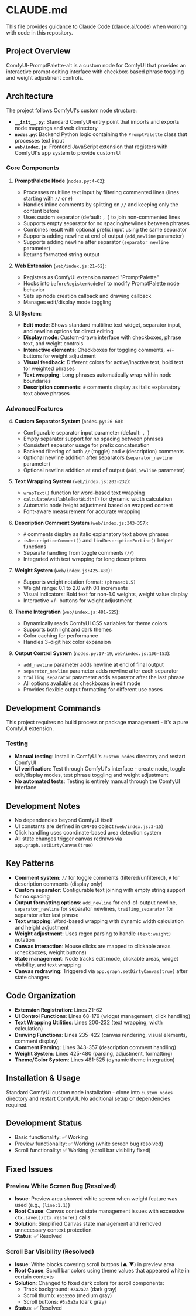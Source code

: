 # CLAUDE.md

This file provides guidance to Claude Code (claude.ai/code) when working with code in this repository.

## Project Overview

ComfyUI-PromptPalette-alt is a custom node for ComfyUI that provides an interactive prompt editing interface with checkbox-based phrase toggling and weight adjustment controls.

## Architecture

The project follows ComfyUI's custom node structure:

- **`__init__.py`**: Standard ComfyUI entry point that imports and exports node mappings and web directory
- **`nodes.py`**: Backend Python logic containing the `PromptPalette` class that processes text input
- **`web/index.js`**: Frontend JavaScript extension that registers with ComfyUI's app system to provide custom UI

### Core Components

1. **PromptPalette Node** (`nodes.py:4-62`):
   - Processes multiline text input by filtering commented lines (lines starting with `//` or `#`)
   - Handles inline comments by splitting on `//` and keeping only the content before
   - Uses custom separator (default: `, `) to join non-commented lines
   - Supports empty separator for no spacing/newlines between phrases
   - Combines result with optional prefix input using the same separator
   - Supports adding newline at end of output (`add_newline` parameter)
   - Supports adding newline after separator (`separator_newline` parameter)
   - Returns formatted string output

2. **Web Extension** (`web/index.js:21-62`):
   - Registers as ComfyUI extension named "PromptPalette"
   - Hooks into `beforeRegisterNodeDef` to modify PromptPalette node behavior
   - Sets up node creation callback and drawing callback
   - Manages edit/display mode toggling

3. **UI System**:
   - **Edit mode**: Shows standard multiline text widget, separator input, and newline options for direct editing
   - **Display mode**: Custom-drawn interface with checkboxes, phrase text, and weight controls
   - **Interactive elements**: Checkboxes for toggling comments, +/- buttons for weight adjustment
   - **Visual feedback**: Different colors for active/inactive text, bold text for weighted phrases
   - **Text wrapping**: Long phrases automatically wrap within node boundaries
   - **Description comments**: `#` comments display as italic explanatory text above phrases

### Advanced Features

4. **Custom Separator System** (`nodes.py:26-60`):
   - Configurable separator input parameter (default: `, `)
   - Empty separator support for no spacing between phrases
   - Consistent separator usage for prefix concatenation
   - Backend filtering of both `//` (toggle) and `#` (description) comments
   - Optional newline addition after separators (`separator_newline` parameter)
   - Optional newline addition at end of output (`add_newline` parameter)

5. **Text Wrapping System** (`web/index.js:203-232`):
   - `wrapText()` function for word-based text wrapping
   - `calculateAvailableTextWidth()` for dynamic width calculation
   - Automatic node height adjustment based on wrapped content
   - Font-aware measurement for accurate wrapping

6. **Description Comment System** (`web/index.js:343-357`):
   - `#` comments display as italic explanatory text above phrases
   - `isDescriptionComment()` and `findDescriptionForLine()` helper functions
   - Separate handling from toggle comments (`//`)
   - Integrated with text wrapping for long descriptions

7. **Weight System** (`web/index.js:425-480`):
   - Supports weight notation format: `(phrase:1.5)` 
   - Weight range: 0.1 to 2.0 with 0.1 increments
   - Visual indicators: Bold text for non-1.0 weights, weight value display
   - Interactive +/- buttons for weight adjustment

8. **Theme Integration** (`web/index.js:481-525`):
   - Dynamically reads ComfyUI CSS variables for theme colors
   - Supports both light and dark themes
   - Color caching for performance
   - Handles 3-digit hex color expansion

9. **Output Control System** (`nodes.py:17-19`, `web/index.js:106-153`):
   - `add_newline` parameter adds newline at end of final output
   - `separator_newline` parameter adds newline after each separator
   - `trailing_separator` parameter adds separator after the last phrase
   - All options available as checkboxes in edit mode
   - Provides flexible output formatting for different use cases

## Development Commands

This project requires no build process or package management - it's a pure ComfyUI extension.

### Testing
- **Manual testing**: Install in ComfyUI's `custom_nodes` directory and restart ComfyUI
- **UI verification**: Test through ComfyUI's interface - create node, toggle edit/display modes, test phrase toggling and weight adjustment
- **No automated tests**: Testing is entirely manual through the ComfyUI interface

## Development Notes

- No dependencies beyond ComfyUI itself
- UI constants are defined in `CONFIG` object (`web/index.js:3-15`)
- Click handling uses coordinate-based area detection system
- All state changes trigger canvas redraws via `app.graph.setDirtyCanvas(true)`

## Key Patterns

- **Comment system**: `//` for toggle comments (filtered/unfiltered), `#` for description comments (display only)
- **Custom separator**: Configurable text joining with empty string support for no spacing
- **Output formatting options**: `add_newline` for end-of-output newline, `separator_newline` for separator newlines, `trailing_separator` for separator after last phrase
- **Text wrapping**: Word-based wrapping with dynamic width calculation and height adjustment
- **Weight adjustment**: Uses regex parsing to handle `(text:weight)` notation
- **Canvas interaction**: Mouse clicks are mapped to clickable areas (checkboxes, weight buttons)
- **State management**: Node tracks edit mode, clickable areas, widget visibility, and text wrapping
- **Canvas redrawing**: Triggered via `app.graph.setDirtyCanvas(true)` after state changes

## Code Organization

- **Extension Registration**: Lines 21-62
- **UI Control Functions**: Lines 68-179 (widget management, click handling)
- **Text Wrapping Utilities**: Lines 200-232 (text wrapping, width calculation)
- **Drawing Functions**: Lines 235-422 (canvas rendering, visual elements, comment display)
- **Comment Parsing**: Lines 343-357 (description comment handling)
- **Weight System**: Lines 425-480 (parsing, adjustment, formatting)
- **Theme/Color System**: Lines 481-525 (dynamic theme integration)

## Installation & Usage

Standard ComfyUI custom node installation - clone into `custom_nodes` directory and restart ComfyUI. No additional setup or dependencies required.

## Development Status
- Basic functionality: ✅ Working
- Preview functionality: ✅ Working (white screen bug resolved)
- Scroll functionality: ✅ Working (scroll bar visibility fixed)

## Fixed Issues

### Preview White Screen Bug (Resolved)
- **Issue**: Preview area showed white screen when weight feature was used (e.g., `(line:1.1)`)
- **Root Cause**: Canvas context state management issues with excessive `ctx.save()/ctx.restore()` calls
- **Solution**: Simplified Canvas state management and removed unnecessary context protection
- **Status**: ✅ Resolved

### Scroll Bar Visibility (Resolved)
- **Issue**: White blocks covering scroll buttons (▲ ▼) in preview area
- **Root Cause**: Scroll bar colors using theme values that appeared white in certain contexts
- **Solution**: Changed to fixed dark colors for scroll components:
  - Track background: `#2a2a2a` (dark gray)
  - Scroll thumb: `#555555` (medium gray) 
  - Scroll buttons: `#3a3a3a` (dark gray)
- **Status**: ✅ Resolved